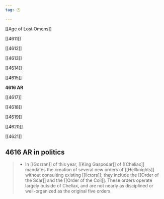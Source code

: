 ```yaml
---
tag: 🕛

---
```

[[Age of Lost Omens]]


[[4611]]

[[4612]]

[[4613]]

[[4614]]

[[4615]]

**4616 AR**

[[4617]]

[[4618]]

[[4619]]

[[4620]]

[[4621]]



## 4616 AR in politics

>  - In [[Gozran]] of this year, [[King Gaspodar]] of [[Cheliax]] mandates the creation of several new orders of [[Hellknights]] without consulting existing [[lictors]]; they include the [[Order of the Scar]] and the [[Order of the Coil]]. These orders operate largely outside of Cheliax, and are not nearly as disciplined or well-organized as the original five orders.






